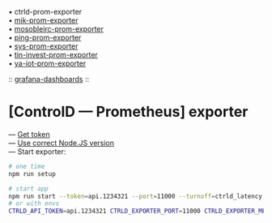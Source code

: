 • ctrld-prom-exporter \
• [mik-prom-exporter](https://github.com/k03mad/mik-prom-exporter) \
• [mosobleirc-prom-exporter](https://github.com/k03mad/mosobleirc-prom-exporter) \
• [ping-prom-exporter](https://github.com/k03mad/ping-prom-exporter) \
• [sys-prom-exporter](https://github.com/k03mad/sys-prom-exporter) \
• [tin-invest-prom-exporter](https://github.com/k03mad/tin-invest-prom-exporter) \
• [ya-iot-prom-exporter](https://github.com/k03mad/ya-iot-prom-exporter)

:: [grafana-dashboards](https://github.com/k03mad/grafana-dashboards/tree/master/export) ::

# [ControlD — Prometheus] exporter

— [Get token](https://controld.com/dashboard/api) \
— [Use correct Node.JS version](.nvmrc) \
— Start exporter:

```bash
# one time
npm run setup

# start app
npm run start --token=api.1234321 --port=11000 --turnoff=ctrld_latency,ctrld_locations --redirect=some.domain.com,another.domain.com
# or with envs
CTRLD_API_TOKEN=api.1234321 CTRLD_EXPORTER_PORT=11000 CTRLD_EXPORTER_METRICS_TURN_OFF=ctrld_latency,ctrld_locations CTRLD_EXPORTER_REDIRECT_DOMAINS_RANDOM=some.domain.com,another.domain.com npm run start
```
